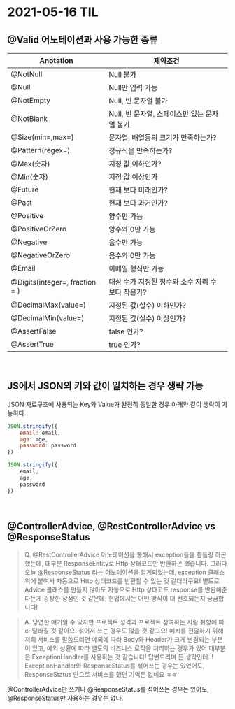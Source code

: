 # 2021-05-16 TIL

## @Valid 어노테이션과 사용 가능한 종류
| Anotation                      | 제약조건                                          |
| ------------------------------ | ------------------------------------------------- |
| @NotNull                       | Null 불가                                         |
| @Null                          | Null만 입력 가능                                  |
| @NotEmpty                      | Null, 빈 문자열 불가                              |
| @NotBlank                      | Null, 빈 문자열, 스페이스만 있는 문자열 불가      |
| @Size(min=,max=)               | 문자열, 배열등의 크기가 만족하는가?               |
| @Pattern(regex=)               | 정규식을 만족하는가?                              |
| @Max(숫자)                     | 지정 값 이하인가?                                 |
| @Min(숫자)                     | 지정 값 이상인가                                  |
| @Future                        | 현재 보다 미래인가?                               |
| @Past                          | 현재 보다 과거인가?                               |
| @Positive                      | 양수만 가능                                       |
| @PositiveOrZero                | 양수와 0만 가능                                   |
| @Negative                      | 음수만 가능                                       |
| @NegativeOrZero                | 음수와 0만 가능                                   |
| @Email                         | 이메일 형식만 가능                                |
| @Digits(integer=, fraction = ) | 대상 수가 지정된 정수와 소수 자리 수 보다 작은가? |
| @DecimalMax(value=)            | 지정된 값(실수) 이하인가?                         |
| @DecimalMin(value=)            | 지정된 값(실수) 이상인가?                         |
| @AssertFalse                   | false 인가?                                       |
| @AssertTrue                    | true 인가?                                        |


<br>

## JS에서 JSON의 키와 값이 일치하는 경우 생략 가능
JSON 자료구조에 사용되는 Key와 Value가 완전히 동일한 경우 아래와 같이 생략이 가능하다.
```javascript
JSON.stringify({
    email: email,
    age: age,
    password: password
})
```
```javascript
JSON.stringify({
    email,
    age,
    password
})
```

<br>

## @ControllerAdvice, @RestControllerAdvice vs @ResponseStatus

> Q. @RestControllerAdvice 어노테이션을 통해서 exception들을 핸들링 하곤 했는데, 대부분 ResponseEntity로 Http 상태코드만 반환하곤 했습니다. 그러다 오늘 @ResponseStatus 라는 어노테이션을 알게되었는데, exception 클래스 위에 붙여서 자동으로 Http 상태코드를 반환할 수 있는 것 같더라구요!
별도로 Advice 클래스를 만들지 않아도 자동으로 Http 상태코드 response를 반환해준다는게 굉장한 장점인 것 같은데, 현업에서는 어떤 방식이 더 선호되는지 궁금합니다!

> A. 당연한 얘기일 수 있지만 프로젝트 성격과 프로젝트 참여하는 사람 취향에 따라 달라질 것 같아요! 섞어서 쓰는 경우도 많을 것 같고요!
예시를 전달하기 위해 저희 서비스를 말씀드리면 예외에 따라 Body와 Header가 크게 변경되는 부분이 있고, 예외 상황에 따라 별도의 비즈니스 로직을 처리하는 경우가 있어 대부분은 ExceptionHandler를 사용하는 것 같습니다!
답변드리며 든 생각인데..! ExceptionHandler와 ResponseStatus를 섞어쓰는 경우는 있었어도, ResponseStatus 만으로 서비스를 했던 기억은 없네요 ㅎㅎ

@ControllerAdvice만 쓰거나 @ResponseStatus를 섞어쓰는 경우는 있어도, @ResponseStatus만 사용하는 경우는 없다.
